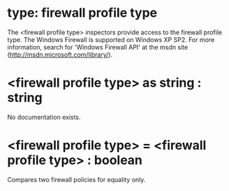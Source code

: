# type: firewall profile type

The &lt;firewall profile type&gt; inspectors provide access to the firewall profile type. The Windows Firewall is supported on Windows XP SP2. For more information, search for &#39;Windows Firewall API&#39; at the msdn site (http://msdn.microsoft.com/library/).

# &lt;firewall profile type&gt; as string : string

No documentation exists.

# &lt;firewall profile type&gt; = &lt;firewall profile type&gt; : boolean

Compares two firewall policies for equality only.
